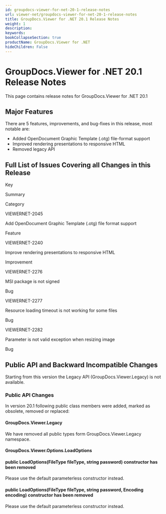 ```yaml
---
id: groupdocs-viewer-for-net-20-1-release-notes
url: viewer-net/groupdocs-viewer-for-net-20-1-release-notes
title: GroupDocs.Viewer for .NET 20.1 Release Notes
weight: 1
description: 
keywords: 
bookCollapseSection: true
productName: GroupDocs.Viewer for .NET
hideChildren: False
---
```


# GroupDocs.Viewer for .NET 20.1 Release Notes

This page contains release notes for GroupDocs.Viewer for .NET 20.1

## Major Features

  
There are 5 features, improvements, and bug-fixes in this release, most notable are:

*   Added OpenDocument Graphic Template (.otg) file-format support
*   Improved rendering presentations to responsive HTML
*   Removed legacy API

## Full List of Issues Covering all Changes in this Release

Key

Summary

Category

VIEWERNET-2045

Add OpenDocument Graphic Template (.otg) file format support

Feature

VIEWERNET-2240

Improve rendering presentations to responsive HTML 

Improvement

VIEWERNET-2276

MSI package is not signed

Bug

VIEWERNET-2277

Resource loading timeout is not working for some files

Bug

VIEWERNET-2282

Parameter is not valid exception when resizing image

Bug

## Public API and Backward Incompatible Changes

Starting from this version the Legacy API (GroupDocs.Viewer.Legacy) is not available.

### Public API Changes

In version 20.1 following public class members were added, marked as obsolete, removed or replaced:

#### GroupDocs.Viewer.Legacy

We have removed all public types form GroupDocs.Viewer.Legacy namespace.

#### GroupDocs.Viewer.Options.LoadOptions

#### public LoadOptions(FileType fileType, string password) constructor has been removed

Please use the default parameterless constructor instead.

#### public LoadOptions(FileType fileType, string password, Encoding encoding) constructor has been removed

Please use the default parameterless constructor instead.
